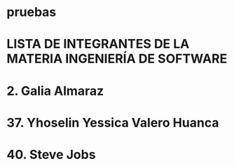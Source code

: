 # pruebas
# LISTA DE INTEGRANTES DE LA MATERIA INGENIERÍA DE SOFTWARE
# 2. Galia Almaraz
# 37. Yhoselin Yessica Valero Huanca
# 40. Steve Jobs

